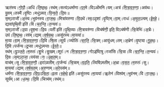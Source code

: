

  
ऋत॑स्य।गो॒पौ॒।अधि॑।ति॒ष्ठ॒थः॒।रथ॑म्।सत्य॑ऽधर्माणा।प॒र॒मे।विऽओ॑मनि।यम्।अत्र॑।मि॒त्रा॒व॒रु॒णा॒।अव॑थः।यु॒वम्।तस्मै॑।वृ॒ष्टिः।मधु॑ऽमत्।पि॒न्व॒ते॒।दि॒वः॥  
स॒म्ऽराजौ॑।अ॒स्य।भुव॑नस्य।रा॒ज॒थः॒।मित्रा॑वरुणा।वि॒दथे॑।स्वः॒ऽदृशा॑।वृ॒ष्टिम्।वा॒म्।राधः॑।अ॒मृ॒त॒ऽत्वम्।ई॒म॒हे॒।द्यावा॑पृथि॒वी इति॑।वि।च॒र॒न्ति॒।त॒न्यवः॑॥  
स॒म्ऽराजौ॑।उ॒ग्रा।वृ॒ष॒भा।दि॒वः।पती॑ इति॑।पृ॒थि॒व्याः।मि॒त्रावरु॑णा।विच॑र्षणी॒ इति॒ विऽच॑र्षणी।चि॒त्रेभिः॑।अ॒भ्रैः।उप॑।ति॒ष्ठ॒थः॒।रव॑म्।द्याम्।व॒र्ष॒य॒थः॒।असु॑रस्य।मा॒यया॑॥  
मा॒या।वा॒म्।मि॒त्रा॒व॒रु॒णा॒।दि॒वि।श्रि॒ता।सूर्यः॑।ज्योतिः॑।च॒र॒ति॒।चि॒त्रम्।आयु॑धम्।तम्।अ॒भ्रेण॑।वृ॒ष्ट्या।गू॒ह॒थः॒।दि॒वि।पर्ज॑न्य।द्र॒प्सा।मधु॑ऽमन्तः।ई॒र॒ते॒॥  
रथ॑म्।यु॒ञ्ज॒ते॒।म॒रुतः॑।शु॒भे।सु॒खम्।शूरः॑।न।मि॒त्रा॒व॒रु॒णा॒।गोऽइ॑ष्टिषु।रजां॑सि।चि॒त्रा।वि।च॒र॒न्ति॒।त॒न्यवः॑।दि॒वः।स॒म्ऽरा॒जा॒।पय॑सा।नः॒।उ॒क्ष॒त॒म्॥  
वाच॑म्।सु।मि॒त्रा॒व॒रु॒णौ॒।इरा॑ऽवतीम्।प॒र्जन्यः॑।चि॒त्राम्।व॒द॒ति॒।त्विषि॑ऽमतीम्।अ॒भ्रा।व॒स॒त॒।म॒रुतः॑।सु।मा॒यया॑।द्याम्।व॒र्ष॒य॒त॒म्।अ॒रु॒णाम्।अ॒रे॒पस॑म्॥  
धर्म॑णा।मि॒त्रा॒व॒रु॒णा॒।वि॒पः॒ऽचि॒ता॒।व्र॒ता।र॒क्षे॒थे॒ इति॑।असु॑रस्य।मा॒यया॑।ऋ॒तेन॑।विश्व॑म्।भुव॑नम्।वि।रा॒ज॒थः॒।सूर्य॑म्।आ।ध॒त्थः॒।दि॒वि।चित्र्य॑म्।रथ॑म्॥  
